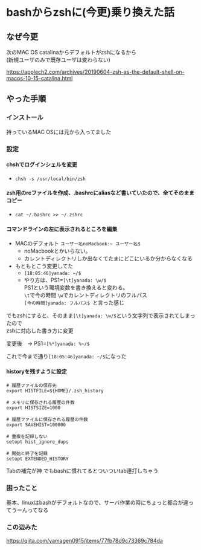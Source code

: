 # bashからzshに(今更)乗り換えた話

## なぜ今更
次のMAC OS catalinaからデフォルトがzshになるから  
(新規ユーザのみで既存ユーザは変わらない)

https://applech2.com/archives/20190604-zsh-as-the-default-shell-on-macos-10-15-catalina.html  

## やった手順
### インストール
持っているMAC OSには元から入ってました

### 設定
#### chshでログインシェルを変更
- `chsh -s /usr/local/bin/zsh`

#### zsh用のrcファイルを作成、.bashrcにaliasなど書いていたので、全てそのままコピー
- `cat ~/.bashrc >> ~/.zshrc`

#### コマンドラインの左に表示されるところを編集
- MACのデフォルト `ユーザー名noMacbook:~ ユーザー名$ `
  - noMacbookとかいらない。
  - カレントディレクトリしか出なくてたまにどこにいるか分からなくなる
- もともとこう変更してた
  - `[18:05:46]yanada: ~/$`
  - やり方は、PS1=`[\t]yanada: \w/$`  
    PS1という環境変数を書き換えると変わる。  
     `\t`で今の時間 `\w`でカレントディレクトリのフルパス  
     `[今の時間]yanada: フルパス$ `と言った感じ
     
でもzshにすると、そのまま`[\t]yanada: \w/$`という文字列で表示されてしまったので  
zshに対応した書き方に変更  

変更後　→ PS1=`[%*]yanada: %~/$ `  

これで今まで通り`[18:05:46]yanada: ~/$`になった

#### historyを残すように設定
```
# 履歴ファイルの保存先
export HISTFILE=${HOME}/.zsh_history

# メモリに保存される履歴の件数
export HISTSIZE=1000

# 履歴ファイルに保存される履歴の件数
export SAVEHIST=100000

# 重複を記録しない
setopt hist_ignore_dups

# 開始と終了を記録
setopt EXTENDED_HISTORY
```
Tabの補完が神
  でもbashに慣れてるとついついtab連打しちゃう
  

### 困ったこと
基本、linuxはbashがデフォルトなので、サーバ作業の時にちょっと都合が違ってうーんってなる

### この辺みた
https://qiita.com/yamagen0915/items/77fb78d9c73369c784da
